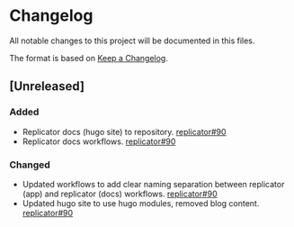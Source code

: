 # Changelog
All notable changes to this project will be documented in this files.

The format is based on [Keep a Changelog](https://keepachangelog.com/en/1.0.0/).

## [Unreleased]
### Added
- Replicator docs (hugo site) to repository. [replicator#90](https://github.com/EventStore/replicator/pull/90)
- Replicator docs workflows. [replicator#90](https://github.com/EventStore/replicator/pull/90)

### Changed
- Updated workflows to add clear naming separation between replicator (app) and replicator (docs) workflows. [replicator#90](https://github.com/EventStore/replicator/pull/90)
- Updated hugo site to use hugo modules, removed blog content. [replicator#90](https://github.com/EventStore/replicator/pull/90)


